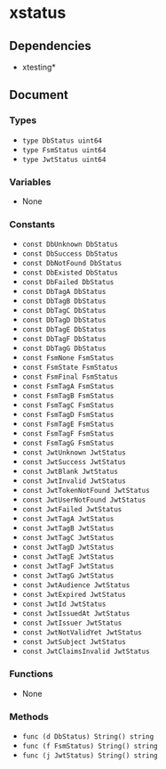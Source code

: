 # xstatus

## Dependencies

+ xtesting*

## Document

### Types

+ `type DbStatus uint64`
+ `type FsmStatus uint64`
+ `type JwtStatus uint64`

### Variables

+ None

### Constants

+ `const DbUnknown DbStatus`
+ `const DbSuccess DbStatus`
+ `const DbNotFound DbStatus`
+ `const DbExisted DbStatus`
+ `const DbFailed DbStatus`
+ `const DbTagA DbStatus`
+ `const DbTagB DbStatus`
+ `const DbTagC DbStatus`
+ `const DbTagD DbStatus`
+ `const DbTagE DbStatus`
+ `const DbTagF DbStatus`
+ `const DbTagG DbStatus`
+ `const FsmNone FsmStatus`
+ `const FsmState FsmStatus`
+ `const FsmFinal FsmStatus`
+ `const FsmTagA FsmStatus`
+ `const FsmTagB FsmStatus`
+ `const FsmTagC FsmStatus`
+ `const FsmTagD FsmStatus`
+ `const FsmTagE FsmStatus`
+ `const FsmTagF FsmStatus`
+ `const FsmTagG FsmStatus`
+ `const JwtUnknown JwtStatus`
+ `const JwtSuccess JwtStatus`
+ `const JwtBlank JwtStatus`
+ `const JwtInvalid JwtStatus`
+ `const JwtTokenNotFound JwtStatus`
+ `const JwtUserNotFound JwtStatus`
+ `const JwtFailed JwtStatus`
+ `const JwtTagA JwtStatus`
+ `const JwtTagB JwtStatus`
+ `const JwtTagC JwtStatus`
+ `const JwtTagD JwtStatus`
+ `const JwtTagE JwtStatus`
+ `const JwtTagF JwtStatus`
+ `const JwtTagG JwtStatus`
+ `const JwtAudience JwtStatus`
+ `const JwtExpired JwtStatus`
+ `const JwtId JwtStatus`
+ `const JwtIssuedAt JwtStatus`
+ `const JwtIssuer JwtStatus`
+ `const JwtNotValidYet JwtStatus`
+ `const JwtSubject JwtStatus`
+ `const JwtClaimsInvalid JwtStatus`

### Functions

+ None

### Methods

+ `func (d DbStatus) String() string`
+ `func (f FsmStatus) String() string`
+ `func (j JwtStatus) String() string`
